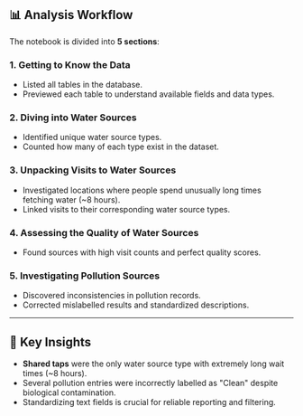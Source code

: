 ## 📊 Analysis Workflow

The notebook is divided into **5 sections**:

### **1. Getting to Know the Data**
- Listed all tables in the database.
- Previewed each table to understand available fields and data types.

### **2. Diving into Water Sources**
- Identified unique water source types.
- Counted how many of each type exist in the dataset.

### **3. Unpacking Visits to Water Sources**
- Investigated locations where people spend unusually long times fetching water (~8 hours).
- Linked visits to their corresponding water source types.

### **4. Assessing the Quality of Water Sources**
- Found sources with high visit counts and perfect quality scores.

### **5. Investigating Pollution Sources**
- Discovered inconsistencies in pollution records.
- Corrected mislabelled results and standardized descriptions.

---

## 🧠 Key Insights
- **Shared taps** were the only water source type with extremely long wait times (~8 hours).
- Several pollution entries were incorrectly labelled as "Clean" despite biological contamination.
- Standardizing text fields is crucial for reliable reporting and filtering.
